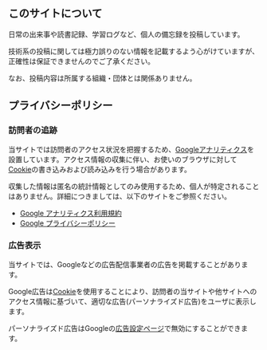 ## このサイトについて
日常の出来事や読書記録、学習ログなど、個人の備忘録を投稿しています。

技術系の投稿に関しては極力誤りのない情報を記載するよう心がけていますが、正確性は保証できませんのでご了承ください。

なお、投稿内容は所属する組織・団体とは関係ありません。

## プライバシーポリシー

### 訪問者の追跡
当サイトでは訪問者のアクセス状況を把握するため、[Googleアナリティクス](https://marketingplatform.google.com/about/analytics/terms/jp/)を設置しています。アクセス情報の収集に伴い、お使いのブラウザに対して[Cookie](https://policies.google.com/technologies/cookies)の書き込みおよび読み込みを行う場合があります。

収集した情報は匿名の統計情報としてのみ使用するため、個人が特定されることはありません。詳細につきましては、以下のサイトをご参照ください。

- [Google アナリティクス利用規約](https://marketingplatform.google.com/about/analytics/terms/jp/)
- [Google プライバシーポリシー](https://policies.google.com/privacy?hl=ja)

### 広告表示
当サイトでは、Googleなどの広告配信事業者の広告を掲載することがあります。

Google広告は[Cookie](https://policies.google.com/technologies/cookies)を使用することにより、訪問者の当サイトや他サイトへのアクセス情報に基づいて、適切な広告(パーソナライズド広告)をユーザに表示します。

パーソナライズド広告はGoogleの[広告設定ページ](https://www.google.com/settings/ads)で無効にすることができます。
